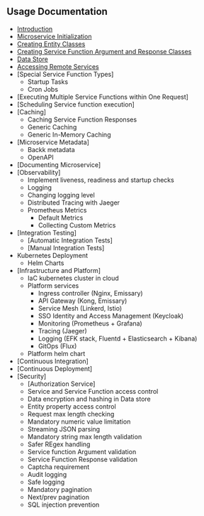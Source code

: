 ## Usage Documentation
- [Introduction](usage/INTRODUCTION.MD)
- [Microservice Initialization](usage/INITIALIZATION.MD)
- [Creating Entity Classes](usage/CREATING_ENTITY_CLASSES.MD)
- [Creating Service Function Argument and Response Classes](usage/ARGUMENT_RESPONSE_CLASSES.MD)
- [Data Store](usage/DATA_STORE.MD)
- [Accessing Remote Services](usage/REMOTE_SERVICE_ACCESS.MD)
- [Special Service Function Types]
  - Startup Tasks
  - Cron Jobs
- [Executing Multiple Service Functions within One Request]
- [Scheduling Service function execution]
- [Caching]
  - Caching Service Function Responses
  - Generic Caching
  - Generic In-Memory Caching
- [Microservice Metadata]
  - Backk metadata
  - OpenAPI
- [Documenting Microservice]
- [Observability]
  - Implement liveness, readiness and startup checks  
  - Logging
  - Changing logging level
  - Distributed Tracing with Jaeger
  - Prometheus Metrics
    - Default Metrics
    - Collecting Custom Metrics
- [Integration Testing]
  - [Automatic Integration Tests]
  - [Manual Integration Tests]
- Kubernetes Deployment
  - Helm Charts
- [Infrastructure and Platform]
  - IaC kubernetes cluster in cloud
  - Platform services
    - Ingress controller (Nginx, Emissary)
    - API Gateway (Kong, Emissary)
    - Service Mesh (Linkerd, Istio)
    - SSO Identity and Access Management (Keycloak)
    - Monitoring (Prometheus + Grafana)
    - Tracing (Jaeger)
    - Logging (EFK stack, Fluentd + Elasticsearch + Kibana)
    - GitOps (Flux)
  - Platform helm chart
- [Continuous Integration]
- [Continuous Deployment]
- [Security]
  - [Authorization Service]
  - Service and Service Function access control
  - Data encryption and hashing in Data store
  - Entity property access control
  - Request max length checking
  - Mandatory numeric value limitation
  - Streaming JSON parsing
  - Mandatory string max length validation
  - Safer REgex handling
  - Service function Argument validation
  - Service Function Response validation
  - Captcha requirement
  - Audit logging
  - Safe logging
  - Mandatory pagination
  - Next/prev pagination
  - SQL injection prevention
